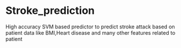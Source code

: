 # Stroke_prediction
High accuracy SVM based predictor to predict stroke attack based on patient data like BMI,Heart disease and many other features related to patient
